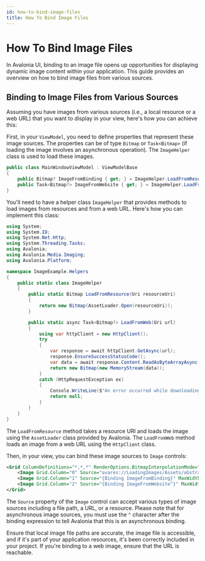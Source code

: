 ```yaml
---
id: how-to-bind-image-files
title: How To Bind Image Files
---
```



# How To Bind Image Files


<GitHubSampleLink title="Loading Images" link="https://github.com/AvaloniaUI/AvaloniaUI.QuickGuides/tree/main/LoadingImages"/>


In Avalonia UI, binding to an image file opens up opportunities for displaying dynamic image content within your application. This guide provides an overview on how to bind image files from various sources.

## Binding to Image Files from Various Sources

Assuming you have images from various sources (i.e., a local resource or a web URL) that you want to display in your view, here's how you can achieve this:

First, in your `ViewModel`, you need to define properties that represent these image sources. The properties can be of type `Bitmap` or `Task<Bitmap>` (if loading the image involves an asynchronous operation). The `ImageHelper` class is used to load these images.

```csharp
public class MainWindowViewModel : ViewModelBase
{
    public Bitmap? ImageFromBinding { get; } = ImageHelper.LoadFromResource(new Uri("avares://LoadingImages/Assets/abstract.jpg"));
    public Task<Bitmap?> ImageFromWebsite { get; } = ImageHelper.LoadFromWeb(new Uri("https://upload.wikimedia.org/wikipedia/commons/4/41/NewtonsPrincipia.jpg"));
}
```

You'll need to have a helper class `ImageHelper` that provides methods to load images from resources and from a web URL. Here's how you can implement this class:

```csharp
using System;
using System.IO;
using System.Net.Http;
using System.Threading.Tasks;
using Avalonia;
using Avalonia.Media.Imaging;
using Avalonia.Platform;

namespace ImageExample.Helpers
{
    public static class ImageHelper
    {
        public static Bitmap LoadFromResource(Uri resourceUri)
        {
            return new Bitmap(AssetLoader.Open(resourceUri));
        }

        public static async Task<Bitmap?> LoadFromWeb(Uri url)
        {
            using var httpClient = new HttpClient();
            try
            {
                var response = await httpClient.GetAsync(url);
                response.EnsureSuccessStatusCode();
                var data = await response.Content.ReadAsByteArrayAsync();
                return new Bitmap(new MemoryStream(data));
            }
            catch (HttpRequestException ex)
            {
                Console.WriteLine($"An error occurred while downloading image '{url}' : {ex.Message}");
                return null;
            }
        }
    }
}
```

The `LoadFromResource` method takes a resource URI and loads the image using the `AssetLoader` class provided by Avalonia. The `LoadFromWeb` method loads an image from a web URL using the `HttpClient` class.

Then, in your view, you can bind these image sources to `Image` controls:

```xml
<Grid ColumnDefinitions="*,*,*" RenderOptions.BitmapInterpolationMode="HighQuality">
    <Image Grid.Column="0" Source="avares://LoadingImages/Assets/abstract.jpg" MaxWidth="300" />
    <Image Grid.Column="1" Source="{Binding ImageFromBinding}" MaxWidth="300" />
    <Image Grid.Column="2" Source="{Binding ImageFromWebsite^}" MaxWidth="300" />
</Grid>
```

The `Source` property of the `Image` control can accept various types of image sources including a file path, a URL, or a resource. Please note that for asynchronous image sources, you must use the `^` character after the binding expression to tell Avalonia that this is an asynchronous binding.

Ensure that local image file paths are accurate, the image file is accessible, and if it's part of your application resources, it's been correctly included in your project. If you're binding to a web image, ensure that the URL is reachable.